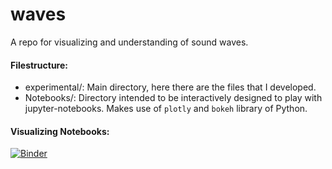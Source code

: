 # waves
A repo for visualizing and understanding of sound waves.

#### Filestructure:
- experimental/: Main directory, here there are the files that I developed.
- Notebooks/: Directory intended to be interactively designed to play with jupyter-notebooks. Makes use of `plotly` and `bokeh` library of Python.

#### Visualizing Notebooks:
[![Binder](https://mybinder.org/badge_logo.svg)](https://mybinder.org/v2/gh/heinerigel/coursera/master)
